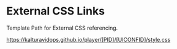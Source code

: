 # External CSS Links

Template Path for External CSS referencing.

https://kalturavidops.github.io/player/[PID]/[UICONFID]/style.css
